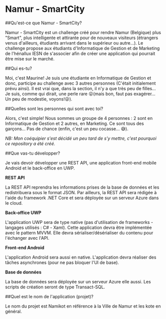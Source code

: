 # Namur - SmartCity
##Qu'est-ce que Namur - SmartCity?

Namur - SmartCity est un challenge créé pour rendre Namur (Belgique) plus "Smart", plus intelligente et attirante pour de nouveaux visiteurs (étrangers venus d'ailleurs, étudiants arrivant dans le supérieur ou autre...). Le challenge propose aux étudiants d'Informatique de Gestion et de Marketing de l'hénallux IESN de s'associer afin de créer une application qui pourrait être mise sur le marché. 
 
##Qui es-tu?
 
Moi, c'est Maurine! Je suis une étudiante en Informatique de Gestion et donc, participe au challenge avec 3 autres personnes (C'était initialement prévu ainsi). Il est vrai que, dans la section, il n'y a que très peu de filles... Je suis, comme qui dirait, une perle rare :open_mouth:(mais bon, faut pas exagérer... Un peu de modestie, voyons!:stuck_out_tongue_winking_eye:).
 
##Quelles sont les personnes qui sont avec toi?
 
Alors, c'est simple! Nous sommes un groupe de 4 personnes : 2 sont en Informatique de Gestion et 2 autres, en Marketing. Ce sont tous des garçons... Pas de chance (enfin, c'est un peu cocasse... :sweat_smile:).

*NB: Mon coéquipier s'est décidé un peu tard de s'y mettre, c'est pourquoi ce repository a été créé.*
 
##Que vas-tu développer?
 
Je vais devoir développer une REST API, une application front-end mobile Android et le back-office en UWP. 
 
**REST API**
 
La REST API reprendra les informations prises de la base de données et les redistribuera sous le format JSON. Par ailleurs, la REST API sera rédigée à l'aide du framework .NET Core et sera déployée sur un serveur Azure dans le cloud.
 
**Back-office UWP**
 
L'application UWP sera de type native (pas d'utilisation de frameworks - langages utilisés : C\# - Xaml). Cette application devra être implémentée avec le pattern MVVM. Elle devra sérialiser/désérialiser du contenu pour l'échanger avec l'API.
 
**Front-end Android**
 
L'application Android sera aussi en native. L'application devra réaliser des tâches asynchrones (pour ne pas bloquer l'UI de base).
 
**Base de données**
 
La base de données sera déployée sur un serveur Azure elle aussi. Les scripts de création seront de type Transact-SQL.
 
##Quel est le nom de l'application (projet)?

Le nom du projet est Namikot en référence à la Ville de Namur et les kote en général.